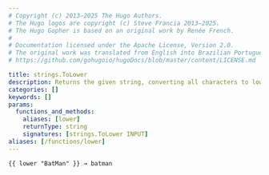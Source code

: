 ```yaml
---
# Copyright (c) 2013–2025 The Hugo Authors.
# The Hugo logos are copyright (c) Steve Francia 2013–2025.
# The Hugo Gopher is based on an original work by Renée French.
#
# Documentation licensed under the Apache License, Version 2.0.
# The original work was translated from English into Brazilian Portuguese.
# https://github.com/gohugoio/hugoDocs/blob/master/content/LICENSE.md

title: strings.ToLower
description: Returns the given string, converting all characters to lowercase.
categories: []
keywords: []
params:
  functions_and_methods:
    aliases: [lower]
    returnType: string
    signatures: [strings.ToLower INPUT]
aliases: [/functions/lower]
---
```


```go-html-template
{{ lower "BatMan" }} → batman
```
